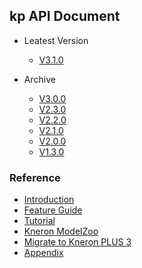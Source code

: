 ## kp API Document

* Leatest Version
    - [V3.1.0](./V3.1.0/index.md)

* Archive
    - [V3.0.0](./V3.0.0/index.md)
    - [V2.3.0](./V2.3.0/index.md)
    - [V2.2.0](./V2.2.0/index.md)
    - [V2.1.0](./V2.1.0/index.md)
    - [V2.0.0](./V2.0.0/index.md)
    - [V1.3.0](./V1.3.0/index.md)

### Reference

- [Introduction](../introduction/index.md)
- [Feature Guide](../feature_guide/index.md)
- [Tutorial](../tutorial/index.md)
- [Kneron ModelZoo](../modelzoo/index.md)
- [Migrate to Kneron PLUS 3](../api_migration/index.md)
- [Appendix](../../plus_c/appendix/index.md)